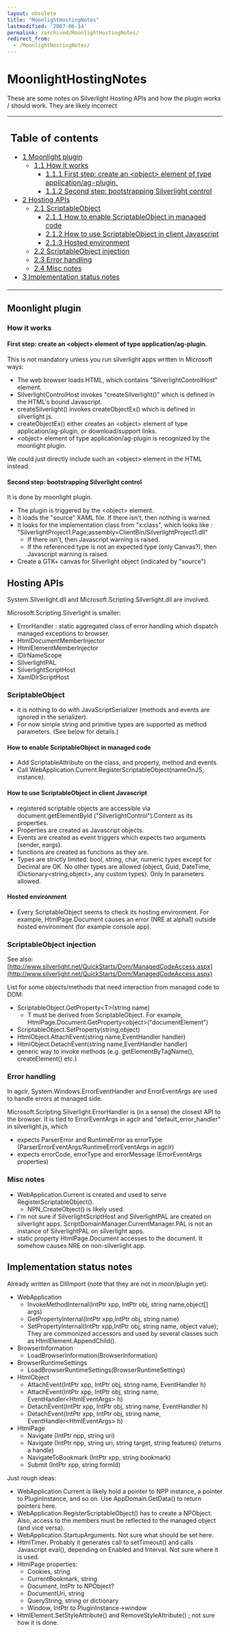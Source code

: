 ```yaml
---
layout: obsolete
title: "MoonlightHostingNotes"
lastmodified: '2007-06-14'
permalink: /archived/MoonlightHostingNotes/
redirect_from:
  - /MoonlightHostingNotes/
---
```


MoonlightHostingNotes
=====================

These are some notes on Silverlight Hosting APIs and how the plugin works / should work. They are likely incorrect

<table>
<col width="100%" />
<tbody>
<tr class="odd">
<td align="left"><h2>Table of contents</h2>
<ul>
<li><a href="#moonlight-plugin">1 Moonlight plugin</a>
<ul>
<li><a href="#how-it-works">1.1 How it works</a>
<ul>
<li><a href="#first-step-create-an-object-element-of-type-applicationag-plugin">1.1.1 First step: create an &lt;object&gt; element of type application/ag-plugin.</a></li>
<li><a href="#second-step-bootstrapping-silverlight-control">1.1.2 Second step: bootstrapping Silverlight control</a></li>
</ul></li>
</ul></li>
<li><a href="#hosting-apis">2 Hosting APIs</a>
<ul>
<li><a href="#scriptableobject">2.1 ScriptableObject</a>
<ul>
<li><a href="#how-to-enable-scriptableobject-in-managed-code">2.1.1 How to enable ScriptableObject in managed code</a></li>
<li><a href="#how-to-use-scriptableobject-in-client-javascript">2.1.2 How to use ScriptableObject in client Javascript</a></li>
<li><a href="#hosted-environment">2.1.3 Hosted environment</a></li>
</ul></li>
<li><a href="#scriptableobject-injection">2.2 ScriptableObject injection</a></li>
<li><a href="#error-handling">2.3 Error handling</a></li>
<li><a href="#misc-notes">2.4 Misc notes</a></li>
</ul></li>
<li><a href="#implementation-status-notes">3 Implementation status notes</a></li>
</ul></td>
</tr>
</tbody>
</table>

Moonlight plugin
----------------

### How it works

#### First step: create an \<object\> element of type application/ag-plugin.

This is not mandatory unless you run silverlight apps written in Microsoft ways:

-   The web browser loads HTML, which contains "SilverlightControlHost" element.
-   SilverlightControlHost invokes "createSilverlight()" which is defined in the HTML's bound Javascript.
-   createSilverlight() invokes createObjectEx() which is defined in silverlight.js.
-   createObjectEx() either creates an \<object\> element of type application/ag-plugin, or download/support links.
-   \<object\> element of type application/ag-plugin is recognized by the moonlight plugin.

We could just directly include such an \<object\> element in the HTML instead.

#### Second step: bootstrapping Silverlight control

It is done by moonlight plugin.

-   The plugin is triggered by the \<object\> element.
-   It loads the "source" XAML file. If there isn't, then nothing is warned.
-   It looks for the implementation class from "x:class", which looks like : "SilverlightProject1.Page;assembly=ClientBin/SilverlightProject1.dll"
    -   If there isn't, then Javascript warning is raised.
    -   If the referenced type is not an expected type (only Canvas?), then Javascript warning is raised.
-   Create a GTK+ canvas for Silverlight object (indicated by "source")

Hosting APIs
------------

System.Silverlight.dll and Microsoft.Scripting.Silverlight.dll are involved.

Microsoft.Scripting.Silverlight is smaller:

-   ErrorHandler : static aggregated class of error handling which dispatch managed exceptions to browser.
-   HtmlDocumentMemberInjector
-   HtmlElementMemberInjector
-   IDlrNameScope
-   SilverlightPAL
-   SilverlightScriptHost
-   XamlDlrScriptHost

### ScriptableObject

-   it is nothing to do with JavaScriptSerializer (methods and events are ignored in the serializer).
-   For now simple string and primitive types are supported as method parameters. (See below for details.)

#### How to enable ScriptableObject in managed code

-   Add ScriptableAttribute on the class, and property, method and events.
-   Call WebApplication.Current.RegisterScriptableObject(nameOnJS, instance).

#### How to use ScriptableObject in client Javascript

-   registered scriptable objects are accessible via document.getElementById ("SilverlightControl").Content as its properties.
-   Properties are created as Javascript objects.
-   Events are created as event triggers which expects two arguments (sender, eargs).
-   functions are created as functions as they are.
-   Types are strictly limited: bool, string, char, numeric types except for Decimal are OK. No other types are allowed (object, Guid, DateTime, IDictionary\<string,object\>, any custom types). Only In parameters allowed.

#### Hosted environment

-   Every ScriptableObject seems to check its hosting environment. For example, HtmlPage.Document causes an error (NRE at alpha1) outside hosted environment (for example console app).

### ScriptableObject injection

See also: [http://www.silverlight.net/QuickStarts/Dom/ManagedCodeAccess.aspx](http://www.silverlight.net/QuickStarts/Dom/ManagedCodeAccess.aspx)

List for some objects/methods that need interaction from managed code to DOM:

-   ScriptableObject.GetProperty\<T\>(string name)
    -   T must be derived from ScriptableObject. For example, HtmlPage.Document.GetProperty\<object\>("documentElement")
-   ScriptableObject.SetProperty(string,object)
-   HtmlObject.AttachEvent(string name,EventHandler handler)
-   HtmlObject.DetachEvent(string name,EventHandler handler)
-   generic way to invoke methods (e.g. getElementByTagName(), createElement() etc.)

### Error handling

In agclr, System.Windows.ErrorEventHandler and ErrorEventArgs are used to handle errors at managed side.

Microsoft.Scripting.Silverlight.ErrorHandler is (in a sense) the closest API to the browser. It is tied to ErrorEventArgs in agclr and "default\_error\_handler" in silverlight.js, which

-   expects ParserError and RuntimeError as errorType (ParserErrorEventArgs/RuntimeErrorEventArgs in agclr)
-   expects errorCode, errorType and errorMessage (ErrorEventArgs properties)

### Misc notes

-   WebApplication.Current is created and used to serve RegisterScriptableObject().
    -   NPN\_CreateObject() is likely used.
-   I'm not sure if SilverlightScriptHost and SilverlightPAL are created on silverlight apps. ScriptDomainManager.CurrentManager.PAL is not an instance of SilverlightPAL on silverlight apps.
-   static property HtmlPage.Document accesses to the document. It somehow causes NRE on non-silverlight app.

Implementation status notes
---------------------------

Already written as DllImport (note that they are not in moon/plugin yet):

-   WebApplication
    -   InvokeMethodInternal(IntPtr xpp, IntPtr obj, string name,object[] args)
    -   GetPropertyInternal(IntPtr xpp,IntPtr obj, string name)
    -   SetPropertyInternal(IntPtr xpp,IntPtr obj, string name, object value); They are commonized accessors and used by several classes such as HtmlElement.AppendChild().
-   BrowserInformation
    -   LoadBrowserInformation(BrowserInformation)
-   BrowserRuntimeSettings
    -   LoadBrowserRuntimeSettings(BrowserRuntimeSettings)
-   HtmlObject
    -   AttachEvent(IntPtr xpp, IntPtr obj, string name, EventHandler h)
    -   AttachEvent(IntPtr xpp, IntPtr obj, string name, EventHandler\<HtmlEventArgs\> h)
    -   DetachEvent(IntPtr xpp, IntPtr obj, string name, EventHandler h)
    -   DetachEvent(IntPtr xpp, IntPtr obj, string name, EventHandler\<HtmlEventArgs\> h)
-   HtmlPage
    -   Navigate (IntPtr npp, string uri)
    -   Navigate (IntPtr npp, string uri, string target, string features) (returns a handle)
    -   NavigateToBookmark (IntPtr xpp, string bookmark)
    -   Submit (IntPtr xpp, string formId)

Just rough ideas:

-   WebApplication.Current is likely hold a pointer to NPP instance, a pointer to PluginInstance, and so on. Use AppDomain.GetData() to return pointers here.
-   WebApplication.RegisterScriptableObject() has to create a NPObject. Also, access to the members must be reflected to the managed object (and vice versa).
-   WebApplication.StartupArguments. Not sure what should be set here.
-   HtmlTimer. Probably it generates call to setTimeout() and calls Javascript eval(), depending on Enabled and Interval. Not sure where it is used.
-   HtmlPage properties:
    -   Cookies, string
    -   CurrentBookmark, string
    -   Document, IntPtr to NPObject?
    -   DocumentUri, string
    -   QueryString, string or dictionary
    -   Window, IntPtr to PluginInstance-\>window
-   HtmlElement.SetStyleAttribute() and RemoveStyleAttribute() ; not sure how it is done.


